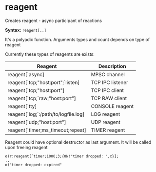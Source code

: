 # reagent

Creates reagent - async participant of reactions

**Syntax:** ```reagent[..]```

It's a polyadic function. Arguments types and count depends on type of reagent

Currently these types of reagents are exists:

| Reagent | Description |
| --- | --- |
| reagent[\`async] | MPSC channel |
| reagent[\`tcp;"host:port";\`listen] | TCP IPC listener |
| reagent[\`tcp;"host:port"] | TCP IPC client |
| reagent[\`tcp;\`raw;"host:port"] | TCP RAW client |
| reagent[\`tty] | CONSOLE reagent |
| reagent[\`log;\`:/path/to/logfile.log] | LOG reagent |
| reagent[\`udp;"host:port"] | UDP reagent |
| reagent[\`timer;ms_timeout;repeat] | TIMER reagent |

Reagent could have optional destructor as last argument. It will be called upon freeing reagent

```o
o)r:reagent[`timer;1000;3;{0N!"timer dropped: ",x}];
..
o)"timer dropped: expired"
```
